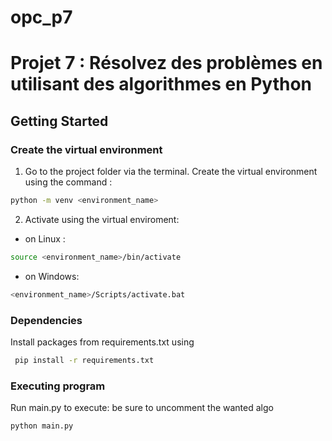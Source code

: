 # opc_p7
# Projet 7 : Résolvez des problèmes en utilisant des algorithmes en Python
 
## Getting Started

### Create the virtual environment

1. Go to the project folder via the terminal.
Create the virtual environment using the command :

 ```bash
python -m venv <environment_name>
```

2. Activate using the virtual enviroment:

- on Linux :

```bash
source <environment_name>/bin/activate
```

- on Windows:

```bash
<environment_name>/Scripts/activate.bat
```

### Dependencies

Install packages from requirements.txt using

```bash
 pip install -r requirements.txt
 ```

### Executing program

Run main.py to execute:
be sure to uncomment the wanted algo
 ```bash
 python main.py

